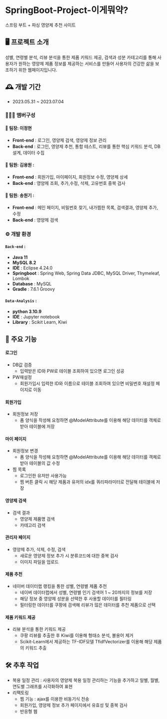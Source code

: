 # SpringBoot-Project-이게뭐약?
스프링 부트 + 파싱 영양제 추천 사이트

## 🖥️ 프로젝트 소개
성별, 연령별 분석, 리뷰 분석을 통한 제품 키워드 제공, 검색과 성분 카테고리를 통해 사용자가 원하는 영양제 제품 정보를 제공하는 서비스를 만들어 사용자의 건강한 삶을 보조하기 위한 웹페이지입니다.
<br>

## 🕰️ 개발 기간
* 2023.05.31 ~ 2023.07.04 

### 🧑‍🤝‍🧑 맴버구성
 #### 🐯 팀장: 이정현 
 - **Front-end** : 로그인, 영양제 검색, 영양제 정보 관리
 - **Back-end** : 로그인, 영양제 추천, 통합 테스트, 리뷰를 통한 핵심 키워드 분석, DB 설계, 데이터 수집
 #### 🐶 팀원: 김용원 :
 - **Front-end** : 회원가입, 마이페이지, 회원정보 수정, 영양제 상세
 - **Back-end** : 영양제 조회, 추가,수정, 삭제, 고유번호 중복 검사
 #### 🐼 팀원: 송원기 : 
 - **Front-end** : 메인 페이지, 비밀번호 찾기, 내가찜한 목록, 검색결과, 영양제 추가, 수정
 - **Back-end** : 영양제 검색

### ⚙️ 개발 환경
#### `Back-end` : 
- **Java 11**
- **MySQL 8.2**
- **IDE** : Eclipse 4.24.0
- **Springboot** : Spring Web, Spring Data JDBC, MySQL Driver, Thymeleaf, Lombok
- **Database** : MySQL
- **Gradle** : 7.6.1 Groovy
#### `Data-Analysis` :  
- **python 3.10.9**
- **IDE** : Jupyter notebook
- **Library** : Scikit Learn, Kiwi

## 📌 주요 기능
#### 로그인  
- DB값 검증
  - 입력받은 ID와 PW로 테이블 조회하여 있으면 로그인 성공
- PW재설정
  - 회원가입시 입력한 ID와 이름으로 테이블 조회하여 있으면 비밀번호 재설정 페이지로 이동

#### 회원가입  
- 회원정보 저장
  - 폼 양식을 작성해 요청하면 @ModelAttribute를 이용해 해당 데이터를 객체로 받아 테이블에 저장

#### 마이 페이지  
- 회원정보 변경
  - 폼 양식을 작성해 요청하면 @ModelAttribute를 이용해 해당 데이터를 객체로 받아 테이블의 값 수정
- 찜 목록
  - 로그인한 유저만 사용가능
  - 찜 버튼 클릭 시 해당 제품과 유저의 idx를 쿼리파라미터로 전달해 테이블에 저장

#### 영양제 검색  
- 검색 결과
  - 영양제 제품명 검색
  - 카테고리 검색

#### 관리자 페이지 
- 영양제 추가, 삭제, 수정, 검색 
  - 새로운 영양제 정보 추가 시 분류코드에 대한 중복 검사
  - 이미지 파일을 업로드

#### 제품 추천
- 네이버 데이터랩 랭킹을 통한 성별, 연령별 제품 추천
  - 네이버 데이터랩에서 성별, 연령별 인기 검색어 1 ~ 20까지의 정보를 저장
  - 해당 정보 중 영양제 성분을 선택한 후 사용할 데이터를 필터링
  - 필터링한 데이터를 쿠팡에 검색해 리뷰가 많은 데이터를 추천 제품으로 선택

#### 제품 키워드 제공
- 리뷰 분석을 통한 키워드 제공
  - 쿠팡 리뷰를 추출한 후 Kiwi를 이용해 형태소 분석, 불용어 제거
  - Scikit-Learn에서 제공하는 TF-IDF모델 TfidfVectorizer를 이용해 해당 제품의 키워드 추출

## 🛠️ 추후 작업
- 복용 일정 관리 : 사용자의 영양제 복용 일정 관리하는 기능을 추가하고 일별, 월별, 연도별 그래프를 시각화하여 표현
- 리팩토링
   - 찜 기능 : ajax를 이용한 비동기식 전송
   - 회원가입, 영양제 정보 추가 페이지에서 유효성 및 중복 검사
   - 반응형 웹
